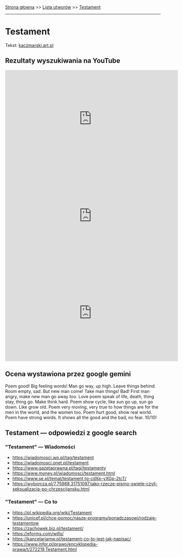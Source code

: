 [Strona głowna](../index.md) >> [Lista utworów](../list.md) >> [Testament](589.md)

---

# Testament

Tekst: [kaczmarski.art.pl](https://www.kaczmarski.art.pl/tworczosc/wiersze/testament/)

## Rezultaty wyszukiwania na YouTube

<iframe width="560" height="315" src="https://www.youtube.com/embed/XL_26Xm7yV4?si=IdontcarewhotheIRSsendsImnotpayingtaxes" title="YouTube video player" frameborder="0" allow="accelerometer; autoplay; clipboard-write; encrypted-media; gyroscope; picture-in-picture; web-share" referrerpolicy="strict-origin-when-cross-origin" allowfullscreen></iframe>

<iframe width="560" height="315" src="https://www.youtube.com/embed/Hq9HgommE58?si=IdontcarewhotheIRSsendsImnotpayingtaxes" title="YouTube video player" frameborder="0" allow="accelerometer; autoplay; clipboard-write; encrypted-media; gyroscope; picture-in-picture; web-share" referrerpolicy="strict-origin-when-cross-origin" allowfullscreen></iframe>

<iframe width="560" height="315" src="https://www.youtube.com/embed/nU6Cd-rOKQM?si=IdontcarewhotheIRSsendsImnotpayingtaxes" title="YouTube video player" frameborder="0" allow="accelerometer; autoplay; clipboard-write; encrypted-media; gyroscope; picture-in-picture; web-share" referrerpolicy="strict-origin-when-cross-origin" allowfullscreen></iframe>

## Ocena wystawiona przez google gemini

Poem good! Big feeling words! Man go way, up high. Leave things behind. Room empty, sad. But new man come! Take man things! Bad! First man angry, make new man go away too. Love poem speak of life, death, thing stay, thing go. Make think hard. Poem show cycle, like sun go up, sun go down. Like grow old. Poem very moving, very true to how things are for the men in the world, and the women too. Poem hurt good, show real world. Poem have strong words. It shows all the good and the bad, no fear. 10/10!


## Testament — odpowiedzi z google search

### "Testament" — Wiadomości

 - <https://wiadomosci.wp.pl/tag/testament>
 - <https://wiadomosci.onet.pl/testament>
 - <https://www.gazetaprawna.pl/tagi/testamenty>
 - <https://www.money.pl/wiadomosci/testament.html>
 - <https://www.se.pl/temat/testament,tg-cdXp-yXGp-2tcT/>
 - <https://wyborcza.pl/7,75968,31751097,tako-rzecze-pismo-swiete-czyli-seksualizacja-po-chrzescijansku.html>

### "Testament" — Co to

 - <https://pl.wikipedia.org/wiki/Testament>
 - <https://unicef.pl/chce-pomoc/nasze-programy/ponadczasowi/rodzaje-testamentow>
 - <https://zachowek.biz.pl/testament/>
 - <https://eforms.com/wills/>
 - <https://kancelariamw.pl/testament-co-to-jest-jak-napisac/>
 - <https://www.infor.pl/prawo/encyklopedia-prawa/t/272219,Testament.html>

